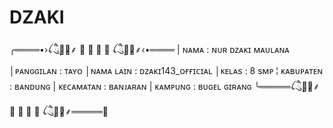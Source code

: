 # DZAKI
╭════•›ꪶ ཻུ۪۪ꦽꦼ̷⸙ ━ ━ ━ ━ ꪶ ཻུ۪۪ꦽꦼ̷⸙‹•════  | ɴᴀᴍᴀ : ɴᴜʀ ᴅᴢᴀᴋɪ ᴍᴀᴜʟᴀɴᴀ │ᴘᴀɴɢɢɪʟᴀɴ : ᴛᴀʏᴏ │ɴᴀᴍᴀ ʟᴀɪɴ : ᴅᴢᴀᴋɪ143_ᴏғғɪᴄɪᴀʟ │ᴋᴇʟᴀs : 8 sᴍᴘ  ¦ ᴋᴀʙᴜᴘᴀᴛᴇɴ : ʙᴀɴᴅᴜɴɢ  | ᴋᴇᴄᴀᴍᴀᴛᴀɴ : ʙᴀɴᴊᴀʀᴀɴ  | ᴋᴀᴍᴘᴜɴɢ : ʙᴜɢᴇʟ ɢɪʀᴀɴɢ ╰═════ꪶ ཻུ۪۪ꦽꦼ̷⸙ ━ ━ ━ ━ ꪶ ཻུ۪۪ꦽꦼ̷⸙═════╯
